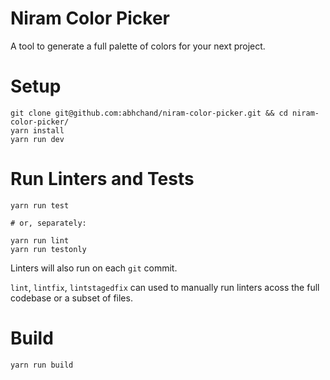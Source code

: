 # Niram Color Picker

A tool to generate a full palette of colors for your next project.

# Setup

```
git clone git@github.com:abhchand/niram-color-picker.git && cd niram-color-picker/
yarn install
yarn run dev
```

# Run Linters and Tests

```
yarn run test

# or, separately:

yarn run lint
yarn run testonly
```

Linters will also run on each `git` commit.

`lint`, `lintfix`, `lintstagedfix` can used to manually run linters acoss the full codebase or a subset of files.


# Build

```
yarn run build
```
